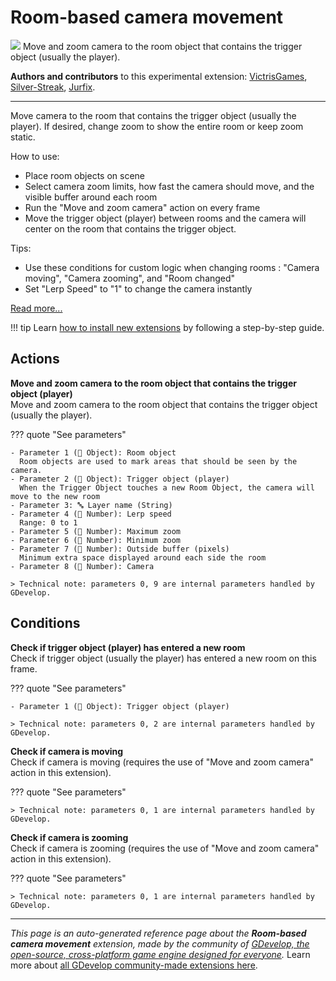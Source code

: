 # Room-based camera movement

<img src="https://resources.gdevelop-app.com/assets/Icons/Glyphster Pack/Master/SVG/Applications and Programming/Applications and Programming_app_apps_applications_tiles.svg" class="extension-icon"></img>
Move and zoom camera to the room object that contains the trigger object (usually the player).

**Authors and contributors** to this experimental extension: [VictrisGames](https://gd.games/VictrisGames), [Silver-Streak](https://gd.games/Silver-Streak), [Jurfix](https://gd.games/Jurfix).

---

Move camera to the room that contains the trigger object (usually the player).  If desired, change zoom to show the entire room or keep zoom static.

How to use:

- Place room objects on scene
- Select camera zoom limits, how fast the camera should move, and the visible buffer around each room
- Run the "Move and zoom camera" action on every frame
- Move the trigger object (player) between rooms and the camera will center on the room that contains the trigger object.

Tips:

- Use these conditions for custom logic when changing rooms : "Camera moving", "Camera zooming", and "Room changed"
- Set "Lerp Speed" to "1" to change the camera instantly

[Read more...](https://victrisgames.itch.io/room-based-camera-movement)

!!! tip
    Learn [how to install new extensions](/gdevelop5/extensions/search) by following a step-by-step guide.

## Actions

**Move and zoom camera to the room object that contains the trigger object (player)**  
Move and zoom camera to the room object that contains the trigger object (usually the player).

??? quote "See parameters"

    - Parameter 1 (👾 Object): Room object
      Room objects are used to mark areas that should be seen by the camera.
    - Parameter 2 (👾 Object): Trigger object (player)
      When the Trigger Object touches a new Room Object, the camera will move to the new room
    - Parameter 3: 🔤 Layer name (String)
    - Parameter 4 (🔢 Number): Lerp speed
      Range: 0 to 1
    - Parameter 5 (🔢 Number): Maximum zoom
    - Parameter 6 (🔢 Number): Minimum zoom
    - Parameter 7 (🔢 Number): Outside buffer (pixels)
      Minimum extra space displayed around each side the room
    - Parameter 8 (🔢 Number): Camera

    > Technical note: parameters 0, 9 are internal parameters handled by GDevelop.

## Conditions

**Check if trigger object (player) has entered a new room**  
Check if trigger object (usually the player) has entered a new room on this frame.

??? quote "See parameters"

    - Parameter 1 (👾 Object): Trigger object (player)

    > Technical note: parameters 0, 2 are internal parameters handled by GDevelop.

**Check if camera is moving**  
Check if camera is moving (requires the use of "Move and zoom camera" action in this extension).

??? quote "See parameters"



    > Technical note: parameters 0, 1 are internal parameters handled by GDevelop.

**Check if camera is zooming**  
Check if camera is zooming (requires the use of "Move and zoom camera" action in this extension).

??? quote "See parameters"



    > Technical note: parameters 0, 1 are internal parameters handled by GDevelop.




---

*This page is an auto-generated reference page about the **Room-based camera movement** extension, made by the community of [GDevelop, the open-source, cross-platform game engine designed for everyone](https://gdevelop.io/).* Learn more about [all GDevelop community-made extensions here](/gdevelop5/extensions).